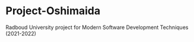 # Project-Oshimaida
Radboud University project for Modern Software Development Techniques (2021-2022)

